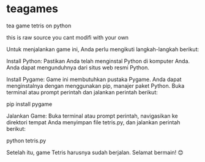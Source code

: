 # teagames
tea game tetris on python


this is raw source you cant modifi with your own

Untuk menjalankan game ini, Anda perlu mengikuti langkah-langkah berikut:

Install Python: Pastikan Anda telah menginstal Python di komputer Anda. Anda dapat mengunduhnya dari situs web resmi Python.

Install Pygame: Game ini membutuhkan pustaka Pygame. Anda dapat menginstalnya dengan menggunakan pip, manajer paket Python. Buka terminal atau prompt perintah dan jalankan perintah berikut:

pip install pygame

Jalankan Game: Buka terminal atau prompt perintah, navigasikan ke direktori tempat Anda menyimpan file tetris.py, dan jalankan perintah berikut:

python tetris.py

Setelah itu, game Tetris harusnya sudah berjalan. Selamat bermain! 😊